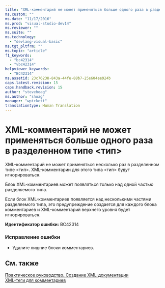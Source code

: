 ```yaml
---
title: "XML-комментарий не может применяться больше одного раза в разделенном типе &lt;тип&gt; | Microsoft Docs"
ms.custom: ""
ms.date: "11/17/2016"
ms.prod: "visual-studio-dev14"
ms.reviewer: ""
ms.suite: ""
ms.technology: 
  - "devlang-visual-basic"
ms.tgt_pltfrm: ""
ms.topic: "article"
f1_keywords: 
  - "bc42314"
  - "vbc42314"
helpviewer_keywords: 
  - "BC42314"
ms.assetid: 23c76238-843a-44fe-88b7-25e604ee924b
caps.latest.revision: 15
caps.handback.revision: 15
author: "stevehoag"
ms.author: "shoag"
manager: "wpickett"
translationtype: Human Translation
---
```

# XML-комментарий не может применяться больше одного раза в разделенном типе &lt;тип&gt;
XML\-комментарий не может применяться несколько раз в разделенном типе \<тип\>. XML\-комментарии для этого типа \<тип\> будут игнорироваться.  
  
 Блок XML\-комментариев может появляться только над одной частью разделяемого типа.  
  
 Если блок XML\-комментариев появляется над несколькими частями разделяемого типа, это предупреждение создается для каждого блока комментариев и XML\-комментарий верхнего уровня будет игнорироваться.  
  
 **Идентификатор ошибки:** BC42314  
  
### Исправление ошибки  
  
-   Удалите лишние блоки комментариев.  
  
## См. также  
 [Практическое руководство. Создание XML\-документации](../../visual-basic/programming-guide/program-structure/how-to-create-xml-documentation.md)   
 [XML\-теги для комментариев](../../visual-basic/language-reference/xmldoc/recommended-xml-tags-for-documentation-comments.md)